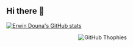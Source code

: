 ## Hi there 👋

<!--
**erwindouna/erwindouna** is a ✨ _special_ ✨ repository because its `README.md` (this file) appears on your GitHub profile.

Here are some ideas to get you started:

-->

[![Erwin Douna's GitHub stats](https://github-readme-stats.vercel.app/api?username=erwindouna&show=reviews)](https://github.com/erwindouna/github-readme-stats)

<p align="center">
    <img src="https://github-profile-trophy.vercel.app/?username=erwindouna&theme=darkhub&rank=S,SS,SSS,A,AA,AAA&no-bg=true" alt="GitHub Thophies" />
</p>

